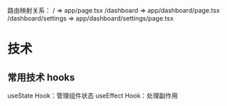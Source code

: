路由映射关系：
/ => app/page.tsx
/dashboard => app/dashboard/page.tsx  
/dashboard/settings => app/dashboard/settings/page.tsx

# 技术

## 常用技术 hooks

useState Hook：管理组件状态
useEffect Hook：处理副作用
